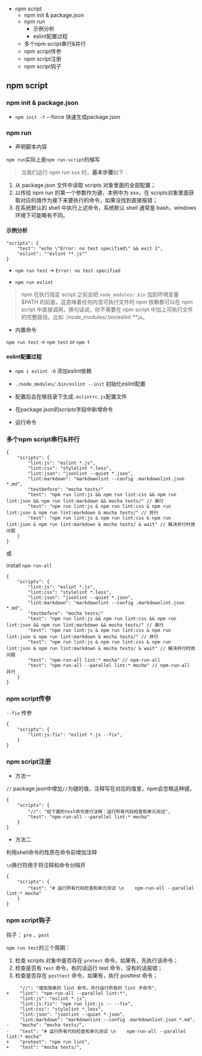 <!-- MarkdownTOC -->

- npm script
	- npm init & package.json
	- npm run
		- 示例分析
		- eslint配置过程
	- 多个npm script串行&并行
	- npm script传参
	- npm script注册
	- npm script钩子

<!-- /MarkdownTOC -->


## npm script

### npm init & package.json

- `npm init -f` --force 快速生成package.json

### npm run

- 声明脚本内容

`npm run`实际上是`npm run-script`的缩写

> 当我们运行 npm run xxx 时，**基本步骤**如下：
1. 从 package.json 文件中读取 scripts 对象里面的全部配置；
2. 以传给 npm run 的第一个参数作为键，本例中为 xxx，在 scripts对象里面获取对应的值作为接下来要执行的命令，如果没找到直接报错；
3. 在系统默认的 shell 中执行上述命令，系统默认 shell 通常是 bash，windows 环境下可能略有不同。

#### 示例分析

```
"scripts": {
	"test": "echo \"Error: no test specified\" && exit 1",
	"eslint": ""eslint **.js""
}
```

- `npm run test` -> `Error: no test specified`

- `npm run eslint`
> npm 在执行指定 script 之前会把 `node_modules/.bin` 加到环境变量 $PATH 的前面，这意味着任何内含可执行文件的 npm 依赖都可以在 npm script 中直接调用，换句话说，你不需要在 npm script 中加上可执行文件的完整路径。比如 ./node_modules/.bin/eslint **.js。


- 内置命令

`npm run test` -> `npm test` or `npm t`

#### eslint配置过程

- `npm i eslint -D` 添加eslint依赖

- `./node_modules/.bin/eslint --init` 初始化eslint配置

- 配置后会在根目录下生成`.eslintrc.js`配置文件

- 在package.json的scripts字段中新增命令

- 运行命令

### 多个npm script串行&并行

```
{
	"scripts": {
		"lint:js": "eslint *.js",
		"lint:css": "stylelint *.less",
		"lint:json": "jsonlint --quiet *.json",
		"lint:markdown": "markdownlint --config .markdownlint.json *.md",
		"testbefore": "mocha tests/"
		"test": "npm run lint:js && npm run lint:css && npm run lint:json && npm run lint:markdown && mocha tests/" // 串行
		"test": "npm run lint:js & npm run lint:css & npm run lint:json & npm run lint:markdown & mocha tests/" // 并行
		"test": "npm run lint:js & npm run lint:css & npm run lint:json & npm run lint:markdown & mocha tests/ & wait" // 解决并行时效问题
	}
}
```


或

install `npm-run-all`

```
{
	"scripts": {
		"lint:js": "eslint *.js",
		"lint:css": "stylelint *.less",
		"lint:json": "jsonlint --quiet *.json",
		"lint:markdown": "markdownlint --config .markdownlint.json *.md",
		"testbefore": "mocha tests/"
		"test": "npm run lint:js && npm run lint:css && npm run lint:json && npm run lint:markdown && mocha tests/" // 串行
		"test": "npm run lint:js & npm run lint:css & npm run lint:json & npm run lint:markdown & mocha tests/" // 并行
		"test": "npm run lint:js & npm run lint:css & npm run lint:json & npm run lint:markdown & mocha tests/ & wait" // 解决并行时效问题
		"test": "npm-run-all lint:* mocha" // npm-run-all
		"test": "npm-run-all --parallel lint:* mocha" // npm-run-all 并行
	}
}
```

### npm script传参

`--fix` 传参

```
{
	"scripts": {
		"lint:js:fix": "eslint *.js --fix",
	}
}
```

### npm script注册

- 方法一

`//` package.json中增加`//`为键的值，注释写在对应的值里，npm会忽略这种键。

```
{
	"scripts": {
		"//": "给下面的test命令进行注释：运行所有代码检查和单元测试",
		"test": "npm-run-all --parallel lint:* mocha"
	}
}
```

- 方法二

利用shell命令的性质在命令前增加注释

`\n`换行符用于将注释和命令分隔开

```
{
	"scripts": {
		"test": "# 运行所有代码检查和单元测试 \n    npm-run-all --parallel lint:* mocha"
	}
}
```

### npm script钩子

钩子： `pre` 、`post`

`npm run test`的三个周期：
1. 检查 scripts 对象中是否存在 `pretest` 命令，如果有，先执行该命令；
2. 检查是否有 `test` 命令，有的话运行 test 命令，没有的话报错；
3. 检查是否存在 `posttest` 命令，如果有，执行 posttest 命令；

```
     "//": "增加简单的 lint 命令，并行运行所有的 lint 子命令",
+    "lint": "npm-run-all --parallel lint:*",
     "lint:js": "eslint *.js",
     "lint:js:fix": "npm run lint:js -- --fix",
     "lint:css": "stylelint *.less",
     "lint:json": "jsonlint --quiet *.json",
     "lint:markdown": "markdownlint --config .markdownlint.json *.md",
-    "mocha": "mocha tests/",
-    "test": "# 运行所有代码检查和单元测试 \n    npm-run-all --parallel lint:* mocha"
+    "pretest": "npm run lint",
+    "test": "mocha tests/",
```






